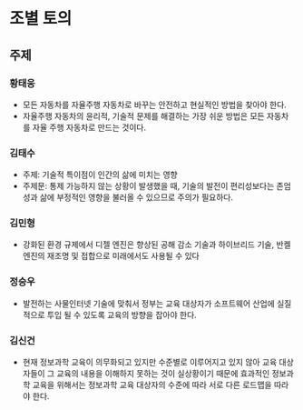 # 조별 토의

## 주제

### 황태웅
- 모든 자동차를 자율주행 자동차로 바꾸는 안전하고 현실적인 방법을 찾아야 한다.
- 자율주행 자동차의 윤리적, 기술적 문제를 해결하는 가장 쉬운 방법은 모든 자동차를 자율 주행 자동차로 만드는 것이다.

### 김태수
- 주제: 기술적 특이점이 인간의 삶에 미치는 영향
- 주제문: 통제 가능하지 않는 상황이 발생했을 때, 기술의 발전이 편리성보다는 존엄성과 삶에 부정적인 영향을 불러올 수 있으므로 주의가 필요하다.
  
### 김민형
- 강화된 환경 규제에서 디젤 엔진은
 향상된 공해 감소 기술과 하이브리드 기술, 반켈 엔진의 재조명 및 접합으로 미래에서도 사용될 수 있다

### 정승우
- 발전하는 사물인터넷 기술에 맞춰서 정부는 교육 대상자가 소프트웨어 산업에 실질적으로 투입 될 수 있도록 교육의 방향을 잡아야 한다.

### 김신건
- 현재 정보과학 교육이 의무화되고 있지만 수준별로 이루어지고 있지 않아 교육 대상자들이 그 교육의 내용을 이해하지 못하는 것이 실상황이기 때문에 효과적인 정보과학 교육을 위해서는 정보과학 교육 대상자의 수준에 따라 서로 다른 로드맵을 따라야 한다.

